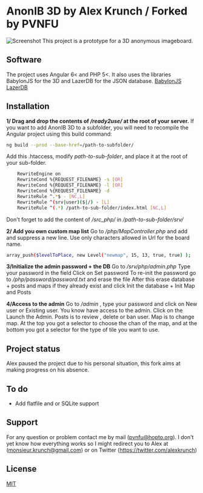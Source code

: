 # AnonIB 3D by Alex Krunch / Forked by PVNFU
![Screenshot](https://pbs.twimg.com/media/D9Hjo53W4AUguEy.jpg)
This project is a prototype for a 3D anonymous imageboard.

## Software
The project uses Angular 6< and PHP 5<. It also uses the libraries BabylonJS for the 3D and LazerDB for the JSON database.
[BabylonJS](https://github.com/BabylonJS/Babylon.js/tree/master/dist)
[LazerDB](https://github.com/Greg0/Lazer-Database)

## Installation
**1/ Drag and drop the contents of _/ready2use/_ at the root of your server.**
If you want to add AnonIB 3D to a subfolder, you will need to recompile the Angular project using this build command:
```bash
ng build --prod --base-href=/path-to-subfolder/
```

Add this .htaccess, modify _path-to-sub-folder_, and place it at the root of your sub-folder.
```bash
    RewriteEngine on
    RewriteCond %{REQUEST_FILENAME} -s [OR]
    RewriteCond %{REQUEST_FILENAME} -l [OR]
    RewriteCond %{REQUEST_FILENAME} -d
    RewriteRule ^.*$ - [NC,L]
    RewriteRule ^(srv|user)($|/) - [L]
    RewriteRule ^(.*) /path-to-sub-folder/index.html [NC,L]
```
Don't forget to add the content of _/src_php/_ in _/path-to-sub-folder/srv/_


**2/ Add you own custom map list**
Go to _/php/MapController.php_ and add and suppress a new line. Use only characters allowed in Url for the board name.
```bash
array_push($levelToPlace, new Level("newmap", 15, 13, true, true) );
```

**3/Initialize the admin password + the DB**
Go to _/srv/php/admin.php_
Type your password in the field
Click on Set password
To re-init the password go to  _/php/password/password.txt_ and erase the file
After this erase database + posts and maps if they already exist and click Init the database + Init Map and Posts

**4/Access to the admin**
Go to _/admin_ , type your password and click on New user or Existing user.
You know have access to the admin. Click on the Launch the Admin.
Posts is to review , delete or ban user.
Map is to change map. At the top you got a selector to choose the chan of the map, and at the bottom you got a selector for the type of tile you want to use.

## Project status
Alex paused the project due to his personal situation, this fork aims at making progress on his absence.

## To do
- Add flatfile and or SQLite support

## Support
For any question or problem contact me by mail (pvnfu@hopto.org).
I don't yet know how everything works so I might redirect you to Alex at (monsieur.krunch@gmail.com) or on Twitter (https://twitter.com/alexkrunch)

## License
[MIT](https://choosealicense.com/licenses/mit/)
